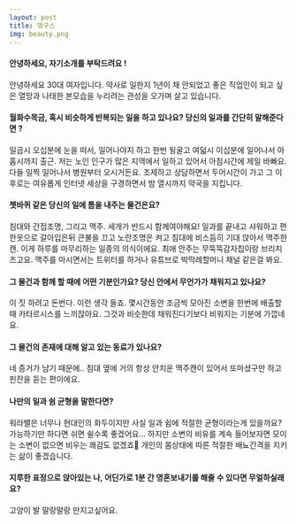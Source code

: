 ```yaml
---
layout: post
title: 맹구스
img: beauty.png 
---
```



#### 안녕하세요, 자기소개를 부탁드려요 !

안녕하세요 30대 여자입니다. 약사로 일한지 1년이 채 안되었고 좋은 직업인이 되고 싶은 열망과 나태한 본모습을 누리려는 관성을 오가며 살고 있습니다.

#### 월화수목금, 혹시 비슷하게 반복되는 일을 하고 있나요? 당신의 일과를 간단히 말해준다면 ?

일곱시 오십분에 눈을 떠서, 일어나야지 하고 한번 뒹굴고 여덟시 이십분에 일어나서 아홉시까지 출근. 저는 노인 인구가 많은 지역에서 일하고 있어서 아침시간에 제일 바빠요. 다들 일찍 일어나서 병원부터 오시거든요. 조제하고 상담하면서 두어시간이 가고 그 이후로는 여유롭게 인터넷 세상을 구경하면서 밤 열시까지 약국을 지킵니다.

#### 쳇바퀴 같은 당신의 일에 틈을 내주는 물건은요?

침대와 간접조명, 그리고 맥주. 세개가 반드시 함께여야해요! 일과를 끝내고 샤워하고 편한옷으로 갈아입은뒤 큰불을 끄고 노란조명은 켜고 침대에 비스듬히 기대 앉아서 맥주한캔. 이게 하루를 마무리하는 일종의 의식이에요. 최애 안주는 무뚝뚝감자칩이랑 브리치즈고요. 맥주를 마시면서는 트위터를 하거나 유튜브로 박막례할머니 채널 같은걸 봐요.

#### 그 물건과 함께 할 때에 어떤 기분인가요? 당신 안에서 무언가가 채워지고 있나요?

이 짓 하려고 돈번다. 이런 생각 들죠. 몇시간동안 조금씩 모아진 소변을 한번에 배출할때 카타르시스를 느끼잖아요. 그것과 비슷한데 채워진다기보다 비워지는 기분에 가깝네요.

#### 그 물건의 존재에 대해 알고 있는 동료가 있나요?

네 증거가 남기 때문에.. 침대 옆에 거의 항상 안치운 맥주캔이 있어서 또마셨구만 하고 핀잔을 듣는 편이에요.

#### 나만의 일과 쉼 균형을 말한다면?

워라밸은 너무나 현대인의 화두이지만 사실 일과 쉼에 적절한 균형이라는게 있을까요? 가능하기만 하다면 쉬면 쉴수록 좋겠어요... 하지만 소변의 비유를 계속 들어보자면 모이는 소변이 없으면 비우는 쾌감도 없겠죠🤔 개인의 몸상태에 따른 적절한 배뇨간격을 지키는 삶이 좋겠습니다.

#### 지루한 표정으로 앉아있는 나, 어딘가로 1분 간 영혼보내기를 해줄 수 있다면 무얼하실래요?

고양이 발 말랑말랑 만지고싶어요.

